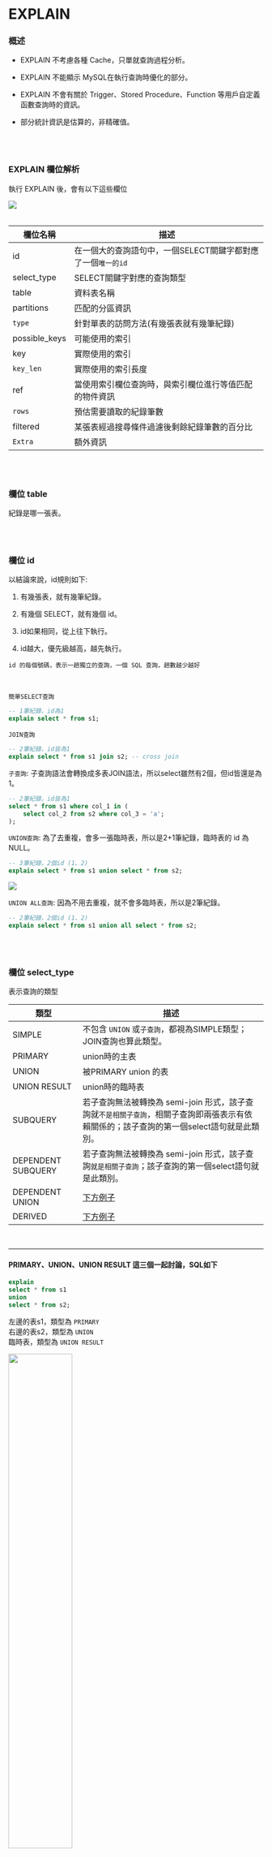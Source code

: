 # EXPLAIN

### 概述
* EXPLAIN 不考慮各種 Cache，只單就查詢過程分析。
* EXPLAIN 不能顯示 MySQL在執行查詢時優化的部分。
* EXPLAIN 不會有關於 Trigger、Stored Procedure、Function 等用戶自定義函數查詢時的資訊。

* 部分統計資訊是估算的，非精確值。

<br/>

<br/>

### EXPLAIN 欄位解析

執行 EXPLAIN 後，會有以下這些欄位

<img src='../../_image/Snipaste_2023-12-06_17-07-50.png'>

<br/>

<br/>

|欄位名稱|描述|
|--|--|
|id|在一個大的查詢語句中，一個SELECT關鍵字都對應了一個`唯一的id`|
|select_type|SELECT關鍵字對應的查詢類型|
|table|資料表名稱|
|partitions|匹配的分區資訊|
|`type`|針對單表的訪問方法(有幾張表就有幾筆紀錄)|
|possible_keys|可能使用的索引|
|key|實際使用的索引|
|`key_len`|實際使用的索引長度|
|ref|當使用索引欄位查詢時，與索引欄位進行等值匹配的物件資訊|
|`rows`|預估需要讀取的紀錄筆數|
|filtered|某張表經過搜尋條件過濾後剩餘紀錄筆數的百分比|
|`Extra`|額外資訊|

<br/>

<br/>

### 欄位 table
紀錄是哪一張表。

<br/>

<br/>

### 欄位 id

以結論來說，id規則如下:

1. 有幾張表，就有幾筆紀錄。

2. 有幾個 SELECT，就有幾個 id。

3. id如果相同，從上往下執行。

4. id越大，優先級越高，越先執行。

`id 的每個號碼，表示一趟獨立的查詢，一個 SQL 查詢，趟數越少越好`

<br/>

`簡單SELECT查詢`

```sql
-- 1筆紀錄，id為1
explain select * from s1;
```

`JOIN查詢`

```sql
-- 2筆紀錄，id皆為1
explain select * from s1 join s2; -- cross join
```


`子查詢`: 子查詢語法會轉換成多表JOIN語法，所以select雖然有2個，但id皆還是為1。
```sql
-- 2筆紀錄，id皆為1
select * from s1 where col_1 in (
    select col_2 from s2 where col_3 = 'a';
);
```

`UNION查詢`: 為了去重複，會多一張臨時表，所以是2+1筆紀錄，臨時表的 id 為 NULL。

```sql
-- 3筆紀錄，2個id (1、2)
explain select * from s1 union select * from s2;
```

<img src='../../_image/Snipaste_2023-12-06_20-59-59.png'>

<br/>

`UNION ALL查詢`: 因為不用去重複，就不會多臨時表，所以是2筆紀錄。
```sql
-- 2筆紀錄，2個id (1、2)
explain select * from s1 union all select * from s2;
```

<br/>

<br/>

### 欄位 select_type
表示查詢的類型

|類型|描述|
|--|--|
|SIMPLE|不包含 `UNION` 或`子查詢`，都視為SIMPLE類型；JOIN查詢也算此類型。|
|PRIMARY|union時的主表|
|UNION|被PRIMARY union 的表|
|UNION RESULT|union時的臨時表|
|SUBQUERY|若子查詢無法被轉換為 semi-join 形式，該子查詢就`不是相關子查詢`，相關子查詢即兩張表示有依賴關係的；該子查詢的第一個select語句就是此類別。|
|DEPENDENT SUBQUERY|若子查詢無法被轉換為 semi-join 形式，該子查詢`就是相關子查詢`；該子查詢的第一個select語句就是此類別。|
|DEPENDENT UNION|[下方例子](#dependent-union)|
|DERIVED|[下方例子](#derived)|

<br/>

<hr/>

#### PRIMARY、UNION、UNION RESULT 這三個一起討論，SQL如下
```sql
explain
select * from s1
union
select * from s2;
```

左邊的表s1，類型為 `PRIMARY`  
右邊的表s2，類型為 `UNION`  
臨時表，類型為 `UNION RESULT`

<img width='50%' src='../../_image/Snipaste_2023-12-06_20-57-46.png'>

<br/>

<br/>

#### DEPENDENT UNION
```sql
explain
select * from s1 where key1 in
(select key1 from s2 where key1 = 'a' union select key1 from s1 where key1 = 'b');
```
此SQL會產生4筆紀錄

`PRIMARY`是指外查詢 `select * from s1...`

`DEPENDENT SUBQUERY` 是指子查詢的第1個select語句 `select key1 from s2 where key1 = 'a'`

DEPENDENT UNION 是指子查詢後使用union的語句 `select key1 from s1 where key1 = 'b'`

最後一張`臨時表`，是將子查詢去重複的表。

<img src='../../_image/Snipaste_2023-12-06_22-42-42.png'>

<br/>

<br/>

#### DERIVED
衍生表（Derived Table）通常指的是在查詢中使用子查詢產生的臨時表。

```sql
-- 子查詢就是衍生表(臨時表)
EXPLAIN
SELECT * 
FROM
    (
        SELECT key1, count(*) AS c 
        FROM s1 
        GROUP BY key1
    ) AS derived_s1 
WHERE c > 1;
```

<br/>

<br/>

### 欄位 partitions
代表分區表中的命中情況，非分區表，此欄位為 NULL。

<br/>

<br/>

### 欄位 type (重要)
執行計畫的一條紀錄就代表著SQL對某張表的`訪問類型`，是較為重要的一個指標。

完整有以下幾種方法:

* system
* const
* eq_ref
* ref
* fulltext
* ref_or_null
* index_merge
* unique_subquery
* index_subquery
* range
* index
* ALL

`查詢速度排序，由快到慢` :  
`system` > `const` > `eq_ref` > `ref` > fulltext > ref_or_null > index_merge > unique_subquery > index_subquery > `range` > `index` > `ALL`

`SQL 優化目標`:  
是至少達到 range，要求是 ref，最好是 const (阿里巴巴開發手冊)。

<br/>

`system`:  
是一種非常快速且有效率的存取方式，因為它直接透過系統表的方式來定位所需的行，等於是結果已經儲存成常數了，不用再透過索引或範圍查找。

`const`:  
表示查詢是使用常數條件的情況。例如透過`PK`或`Unique Key`直接找出某一行的情況，(B+ Tree中不用回表、也不用向右範圍查找)。

<img src='../../_image/Snipaste_2023-12-07_01-04-10.png'>

`eq_ref`:  
在連接查詢時，`被驅動表`是透過PK或Unique Key用等於的方式查找的(使用Cluster Index 查1筆)。

```sql
-- s1 驅動表，s2 被驅動表
-- 遍歷 s1，並拿 s1 的主鍵去 s2 中匹配，找出符合的 s2 中的一筆資料
-- 所以等於也是跟 const 相同，都是拿PK去查找1筆資料
explain 
select * from s1 inner join s2 on s1.id = s2.id;
```

<img src='../../_image/Snipaste_2023-12-07_01-18-33.png'>

<br/>

`ref`:  
當對`二級索引`進行1筆等值匹配查詢，(使用Secondary Index 查1筆)。

```sql
-- key1 是二級索引
explain
select * from s1 where key1 = 'a';
```

<br/>

`ref_or_null`:  
當對`二級索引`進行1筆等值匹配查詢，該索引的值也可以是 NULL 時 (`ref`類型 + is null條件)。

```sql
explain
select * from s1 where key1 = 'a' or key1 is null;
```

<br/>

`fulltext`:  
全文檢索。

<br/>

`index_merge`:  
單表情況下，使用了多個索引，並且對這些索引的結果進行了合併。因為查詢包含了多個條件，每個條件都可以使用不同的索引。

```sql
-- 其中 key1 和 key2 都是二級索引
explain
select * from s1 where key1 = 'a' or key2 = 'a';
```

<br/>

`unique_subquery`
是針對在包含 `IN` 子查詢的語句中，如果優化器最終將 IN 轉換成 EXISTS 子查詢，而且子查詢可以使用到 PK 進行等值匹配時，子查詢就會是此類型。

```sql
--
explain
select *
from s1
where key2 in 
    (
        select id
        from s2
        where s1.key1 = s2.key1
    );
```

<img src='../../_image/Snipaste_2023-12-07_01-55-33.png'>

<br/>

`index_subquery`:  
同上`unique_subquery`，但是是使用二級索引。


<br/>

`range`:  
使用索引獲取某些`範圍區間`的紀錄。
```sql
explain
select * from s1 where key1 in ('a', 'b', 'c');
```

<br/>

`index`:  
索引全表掃描，當查詢是索引覆蓋的，即所有資料均可從索引樹取得的時候。

```sql
-- 假設有聯合索引 index(key1, key2)
-- 基於最左匹配原則，key2無法直接命中索引，但因為索引覆蓋可以不用回表，所以會掃全索引，還是比掃全表快。
explain
select key1, key2 from s1 where key2 = 'a';
```

<br/>

`ALL`:  
全表掃描。

<br/>

<br/>

### 欄位 possible_keys / key

字面上理解，`possible_keys`為可能使用到的索引，`key`是實際使用到的索引。

通常 where 條件中欄位若是索引欄位，就有可能被列入 possible_keys，優化器在選擇最終索引時，會去評估每個索引的成本，最終選成本最低的，所以優化方向是`讓possible_keys的值越少越好`，評估的時間能降低。

```sql
-- key1 和 key2 皆是二級索引
explain
select * from s1 where key1 > 'z' and key2 = 'a';
```

<img src='../../_image/Snipaste_2023-12-07_03-14-11.png'>

<br/>

還有另一種情況是 possible_keys 是 NULL，但優化器最終有命中索引，所以`並非 key 就是 possible_keys 的子集合`。

<br/>

<br/>

### 欄位 key_len
實際使用索引的長度，單位為 `Byte`，這個欄位是用來檢查是否充分的利用了上索引，`主要針對聯合索引`，`值越大越好`(不是跟其他紀錄比較，是跟優化過的SQL比較)，利用的索引長度越長，表示索引的區別度越高，越有效率。

若沒有使用索引，則此欄位為 NULL。

```sql
explain
select * from s1 where
```

<br/>

<br/>

### 欄位 ref
當使用索引欄位`等值查詢`時，與索引欄位等值匹配的資訊。

通常與 type 欄位一起查看。

<br/>

<br/>

### 欄位 rows

`預估`需要讀取的紀錄筆數，值越小越好，原因是紀錄都在同一個頁中，I/O 次數可能會更少。

<br/>

<br/>

### 欄位 filtered

* 某張表經過搜尋條件過濾後剩餘紀錄筆數的百分比，越高越好。

* 舉例，過濾前 1000 筆紀錄，過濾後 900 筆紀錄，此時 
`filtered = 90`。

* 對於單表來說，filtered欄位沒有太大的意義，更關注在 join 查詢時，`驅動表的 filtered 值`，此值決定了驅動表要執行的次數 (即 `rows * filtered`)。

    ```sql
    explain
    select * from s1
    inner join s2 on s1.key1 = s2.key1
    where s1.common_field = 'a';
    ```

    <img src='../../_image/Snipaste_2023-12-08_00-18-04.png'>

    <br/>

    驅動表為s1，被驅動表為s2。
    
    其中 s1 過濾前紀錄為9895筆(rows欄位)，where過濾後為 9895 * 10% = `989筆紀錄`，代表 s1 是用 989 筆紀錄去對 s2 表進行 s1.key1 = s2.key1 的比對。

<br/>

<br/>

### 欄位 extra (重要)

雖然是描述額外資訊的欄位，但其實有十分重要的資訊，包含如何執行查詢語句，列出幾個比較重要的。

`using index`
* 查詢時不需要回表查詢，直接透過索引就可以取得查詢的資料 (索引覆蓋)。

`Using filesort`
* 某些情況下，排序操作無法使用到索引，只能在記憶體中(記錄較少時)或硬碟中(紀錄較多時)進行排序，將這種在記憶體或硬碟中排序的方式統稱為 filesort。

    ```sql
    -- is_key索引本身就有排序了，無須再進行 filesort
    explain select * from s1 order by is_key;

    -- 需要將數據頁再額外進行 filesort
    explain select * from s1 order by not_key;
    ```

`Using temporary`
* 使用了臨時表，如去重複、排序等。當使用 distinct、group by、union 等子句來查詢時，如果不能有效利用索引，就會透過臨時表來執行查詢。

* 臨時表成本較高，不是一個效能好的查詢方式，應視情況建立索引。

`No tables used`
* 查詢語句中沒有使用 FROM 時，表示沒有使用到任何表。

    ```sql
    explain select 1;
    ```

`Impossible WHERE`
* 當 where 子句恆為false時

    ```sql
    explain select * from s1 where 1 != 1;
    ```

`Using where`
* 當 where 子句的條件欄位沒有使用索引

    ```sql
    -- 情境1，key1為索引，有命中索引，故會顯示 NULL
    explain
    select * from s1 where key1 = 'a';

    -- 情境2，not_key非索引，會顯示 Using where
    explain
    select * from s1 where not_key = 'z';

    -- 情境3，條件1有命中索引，但條件2沒有索引
    -- type欄位 = ref，Extra欄位 = Using where
    explain 
    select * from s1 where key1 = 'a' and not_key = 'z';
    ```






`distinct`
* 在select部分使用了distinc關鍵字

<br/>

<br/>